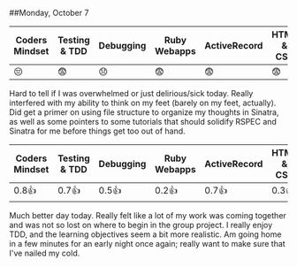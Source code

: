 ##Monday, October 7

| Coders Mindset | Testing & TDD | Debugging          | Ruby Webapps | ActiveRecord | HTML & CSS |
| -------------- | ------------- | ---------          | ------------ | ------------ | ---------- |
|    :pensive:   |  :fearful:    |  :disappointed:    | :fearful:    |   :fearful:  |  :fearful: |

Hard to tell if I was overwhelmed or just delirious/sick today. Really interfered with my ability to think on my feet     (barely on my feet, actually). Did get a primer on using file structure to organize my thoughts in Sinatra, as well as some pointers to some tutorials that should solidify RSPEC and Sinatra for me before things get too out of hand.

| Coders Mindset | Testing & TDD | Debugging  | Ruby Webapps | ActiveRecord | HTML & CSS |
| -------------- | ------------- | ---------  | ------------ | ------------ | ---------- |
|    0.8:+1:     |  0.7:+1:      |  0.5:+1:   |  0.2:+1:     |   0.7:+1:    |  0.3:+1:   |

Much better day today. Really felt like a lot of my work was coming together and was not so lost on where to begin in the group project. I really enjoy TDD, and the learning objectives seem a bit more realistic. Am going home in a few minutes for an early night once again; really want to make sure that I've nailed my cold.
